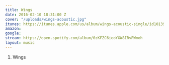 ```yaml
---
title: Wings
date: 2016-02-10 18:31:00 Z
cover: "/uploads/wings-acoustic.jpg"
itunes: https://itunes.apple.com/us/album/wings-acoustic-single/id1013935108
amazon: 
google: 
stream: https://open.spotify.com/album/0zKFZC6ieoYGW8IRvRWmoh
layout: music
---
```


1. Wings
